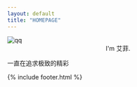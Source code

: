 ```yaml
---
layout: default
title: "HOMEPAGE"
---
```

<div class="menu"></div>
<div class="header">
<img src="https://q1.qlogo.cn/g?b=qq&amp;nk=1764712330&amp;s=640" alt="qq">
<center>I'm 艾菲.</center>
<div class="contact"></div>
</div>
<div class="main">
<div id="hitokoto"><p id="hitokoto_text">一直在追求极致的精彩</p></div>
<script>
var xhr = new XMLHttpRequest();
xhr.open('get', 'https://v1.hitokoto.cn');
xhr.onreadystatechange = function () {
  if (xhr.readyState === 4) {
    var data = JSON.parse(xhr.responseText);
    var hitokoto = document.getElementById('hitokoto_text');
    hitokoto.innerText = data.hitokoto;
  }
}
xhr.send();
</script>
</div>
 
{% include footer.html %}